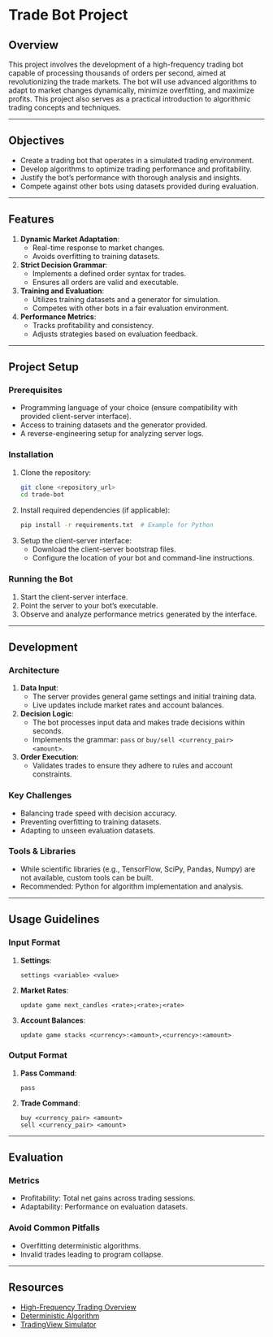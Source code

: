 # Trade Bot Project

## Overview
This project involves the development of a high-frequency trading bot capable of processing thousands of orders per second, aimed at revolutionizing the trade markets. The bot will use advanced algorithms to adapt to market changes dynamically, minimize overfitting, and maximize profits. This project also serves as a practical introduction to algorithmic trading concepts and techniques.

---

## Objectives
- Create a trading bot that operates in a simulated trading environment.
- Develop algorithms to optimize trading performance and profitability.
- Justify the bot’s performance with thorough analysis and insights.
- Compete against other bots using datasets provided during evaluation.

---

## Features
1. **Dynamic Market Adaptation**:
   - Real-time response to market changes.
   - Avoids overfitting to training datasets.
2. **Strict Decision Grammar**:
   - Implements a defined order syntax for trades.
   - Ensures all orders are valid and executable.
3. **Training and Evaluation**:
   - Utilizes training datasets and a generator for simulation.
   - Competes with other bots in a fair evaluation environment.
4. **Performance Metrics**:
   - Tracks profitability and consistency.
   - Adjusts strategies based on evaluation feedback.

---

## Project Setup
### Prerequisites
- Programming language of your choice (ensure compatibility with provided client-server interface).
- Access to training datasets and the generator provided.
- A reverse-engineering setup for analyzing server logs.

### Installation
1. Clone the repository:
   ```bash
   git clone <repository_url>
   cd trade-bot
   ```
2. Install required dependencies (if applicable):
   ```bash
   pip install -r requirements.txt  # Example for Python
   ```
3. Setup the client-server interface:
   - Download the client-server bootstrap files.
   - Configure the location of your bot and command-line instructions.

### Running the Bot
1. Start the client-server interface.
2. Point the server to your bot’s executable.
3. Observe and analyze performance metrics generated by the interface.

---

## Development
### Architecture
1. **Data Input**:
   - The server provides general game settings and initial training data.
   - Live updates include market rates and account balances.
2. **Decision Logic**:
   - The bot processes input data and makes trade decisions within seconds.
   - Implements the grammar: `pass` or `buy/sell <currency_pair> <amount>`.
3. **Order Execution**:
   - Validates trades to ensure they adhere to rules and account constraints.

### Key Challenges
- Balancing trade speed with decision accuracy.
- Preventing overfitting to training datasets.
- Adapting to unseen evaluation datasets.

### Tools & Libraries
- While scientific libraries (e.g., TensorFlow, SciPy, Pandas, Numpy) are not available, custom tools can be built.
- Recommended: Python for algorithm implementation and analysis.

---

## Usage Guidelines
### Input Format
1. **Settings**:
   ```
   settings <variable> <value>
   ```
2. **Market Rates**:
   ```
   update game next_candles <rate>;<rate>;<rate>
   ```
3. **Account Balances**:
   ```
   update game stacks <currency>:<amount>,<currency>:<amount>
   ```

### Output Format
1. **Pass Command**:
   ```
   pass
   ```
2. **Trade Command**:
   ```
   buy <currency_pair> <amount>
   sell <currency_pair> <amount>
   ```

---

## Evaluation
### Metrics
- Profitability: Total net gains across trading sessions.
- Adaptability: Performance on evaluation datasets.

### Avoid Common Pitfalls
- Overfitting deterministic algorithms.
- Invalid trades leading to program collapse.

---

## Resources
- [High-Frequency Trading Overview](https://en.wikipedia.org/wiki/High-frequency_trading)
- [Deterministic Algorithm](https://en.wikipedia.org/wiki/Deterministic_algorithm)
- [TradingView Simulator](https://www.tradingview.com/chart/?symbol=BITSTAMP%3ABTCUSD)
